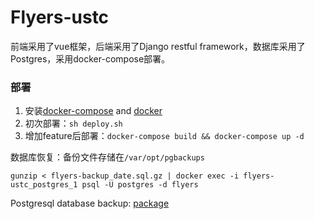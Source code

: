 # Flyers-ustc
前端采用了vue框架，后端采用了Django restful framework，数据库采用了Postgres，采用docker-compose部署。

### 部署
1. 安装[docker-compose](https://docs.docker.com/compose/install/) and [docker](https://docs.docker.com/engine/install/) 
2. 初次部署：`sh deploy.sh`
3. 增加feature后部署：`docker-compose build && docker-compose up -d`

数据库恢复：备份文件存储在`/var/opt/pgbackups`
```
gunzip < flyers-backup_date.sql.gz | docker exec -i flyers-ustc_postgres_1 psql -U postgres -d flyers
```
Postgresql database backup: [package](https://hub.docker.com/r/prodrigestivill/postgres-backup-local)